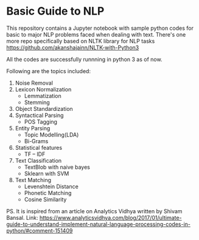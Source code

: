 # Basic Guide to NLP
This repository contains a Jupyter notebook with sample python codes for basic to major NLP problems faced when dealing with text. There's one more repo specifically based on NLTK library for NLP tasks https://github.com/akanshajainn/NLTK-with-Python3

All the codes are successfully runnning in python 3 as of now.

Following are the topics included:
1. Noise Removal
2. Lexicon Normalization
     * Lemmatization
     * Stemming
3. Object Standardization
4. Syntactical Parsing
     * POS Tagging
5. Entity Parsing
     * Topic Modelling(LDA)
     * Bi-Grams
6. Statistical features
     * TF – IDF
7. Text Classification
     * TextBlob with naive bayes
     * Sklearn with SVM
8. Text Matching
     * Levenshtein Distance
     * Phonetic Matching
     * Cosine Similarity



PS. It is inspired from an article on Analytics Vidhya written by Shivam Bansal. 
Link: https://www.analyticsvidhya.com/blog/2017/01/ultimate-guide-to-understand-implement-natural-language-processing-codes-in-python/#comment-151409

